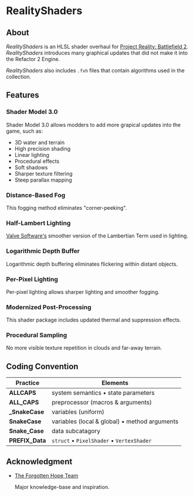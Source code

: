 
# RealityShaders

## About

*RealityShaders* is an HLSL shader overhaul for [Project Reality: Battlefield 2](https://www.realitymod.com/). *RealityShaders* introduces many graphical updates that did not make it into the Refactor 2 Engine.

*RealityShaders* also includes `.fxh` files that contain algorithms used in the collection.

## Features

### Shader Model 3.0

Shader Model 3.0 allows modders to add more grapical updates into the game, such as:

- 3D water and terrain
- High precision shading
- Linear lighting
- Procedural effects
- Soft shadows
- Sharper texture filtering
- Steep parallax mapping

### Distance-Based Fog

This fogging method eliminates "corner-peeking".

### Half-Lambert Lighting

[Valve Software's](https://advances.realtimerendering.com/s2006/Mitchell-ShadingInValvesSourceEngine.pdf) smoother version of the Lambertian Term used in lighting.

### Logarithmic Depth Buffer

Logarithmic depth buffering eliminates flickering within distant objects.

### Per-Pixel Lighting

Per-pixel lighting allows sharper lighting and smoother fogging.

### Modernized Post-Processing

This shader package includes updated thermal and suppression effects.

### Procedural Sampling

No more visible texture repetition in clouds and far-away terrain.

## Coding Convention

Practice | Elements
-------- | --------
**ALLCAPS** | system semantics • state parameters
**ALL_CAPS** | preprocessor (macros & arguments)
**_SnakeCase** | variables (uniform)
**SnakeCase** | variables (local & global) • method arguments
**Snake_Case** | data subcatagory
**PREFIX_Data** | `struct` • `PixelShader` • `VertexShader`

## Acknowledgment

- [The Forgotten Hope Team](http://forgottenhope.warumdarum.de/)

    Major knowledge-base and inspiration.
